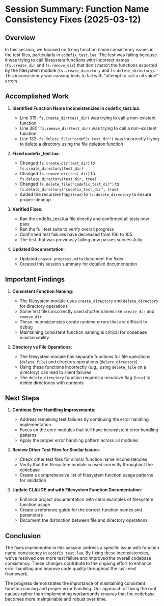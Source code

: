 # Session Summary: Function Name Consistency Fixes (2025-03-12)

## Overview

In this session, we focused on fixing function name consistency issues in the test files, particularly in `codefix_test.lua`. The test was failing because it was trying to call filesystem functions with incorrect names (`fs.create_dir` and `fs.remove_dir`) that don't match the functions exported by the filesystem module (`fs.create_directory` and `fs.delete_directory`). This inconsistency was causing tests to fail with "attempt to call a nil value" errors.

## Accomplished Work

1. **Identified Function Name Inconsistencies in codefix_test.lua**:
   - Line 319: `fs.create_dir(test_dir)` was trying to call a non-existent function
   - Line 380: `fs.remove_dir(test_dir)` was trying to call a non-existent function
   - Line 132: `fs.delete_file("codefix_test_dir")` was incorrectly trying to delete a directory using the file deletion function

2. **Fixed codefix_test.lua**:
   - Changed `fs.create_dir(test_dir)` to `fs.create_directory(test_dir)`
   - Changed `fs.remove_dir(test_dir)` to `fs.delete_directory(test_dir, true)`
   - Changed `fs.delete_file("codefix_test_dir")` to `fs.delete_directory("codefix_test_dir", true)`
   - Added the recursive flag (`true`) to `fs.delete_directory` to ensure proper cleanup

3. **Verified Fixes**:
   - Ran the codefix_test.lua file directly and confirmed all tests now pass
   - Ran the full test suite to verify overall progress
   - Confirmed test failures have decreased from 106 to 105
   - The test that was previously failing now passes successfully

4. **Updated Documentation**:
   - Updated `phase4_progress.md` to document the fixes
   - Created this session summary for detailed documentation

## Important Findings

1. **Consistent Function Naming**:
   - The filesystem module uses `create_directory` and `delete_directory` for directory operations
   - Some test files incorrectly used shorter names like `create_dir` and `remove_dir`
   - These inconsistencies create runtime errors that are difficult to debug
   - Maintaining consistent function naming is critical for codebase maintainability

2. **Directory vs File Operations**:
   - The filesystem module has separate functions for file operations (`delete_file`) and directory operations (`delete_directory`)
   - Using these functions incorrectly (e.g., using `delete_file` on a directory) can lead to silent failures
   - The `delete_directory` function requires a recursive flag (`true`) to delete directories with contents

## Next Steps

1. **Continue Error Handling Improvements**:
   - Address remaining test failures by continuing the error handling implementation
   - Focus on the core modules that still have inconsistent error handling patterns
   - Apply the proper error handling pattern across all modules

2. **Review Other Test Files for Similar Issues**:
   - Check other test files for similar function name inconsistencies
   - Verify that the filesystem module is used correctly throughout the codebase
   - Create a comprehensive list of filesystem function usage patterns for validation

3. **Update CLAUDE.md with Filesystem Function Documentation**:
   - Enhance project documentation with clear examples of filesystem function usage
   - Create a reference guide for the correct function names and parameters
   - Document the distinction between file and directory operations

## Conclusion

The fixes implemented in this session address a specific issue with function name consistency in `codefix_test.lua`. By fixing these inconsistencies, we've resolved one more test failure and improved the overall codebase consistency. These changes contribute to the ongoing effort to enhance error handling and improve code quality throughout the lust-next framework.

The progress demonstrates the importance of maintaining consistent function naming and proper error handling. Our approach of fixing the root causes rather than implementing workarounds ensures that the codebase becomes more maintainable and robust over time.